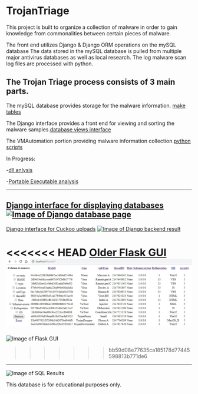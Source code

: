 # TrojanTriage
This project is built to organize a collection of malware in order to gain knowledge from commonalities between certain pieces of malware.


The front end utilizes Django & Django ORM operations on the mySQL database
The data stored in the mySQL database is pulled from multiple major antivirus databases as well as local research.
The log malware scan log files are processed with python.


The Trojan Triage process consists of 3 main parts.
-------
The mySQL database provides storage for the malware information. [make tables](https://github.com/chris-ault/TrojanTriage/tree/master/db/mySQL/TableBuildingScripts/Database_Creation_Automation)

The Django interface provides a front end for viewing and sorting the malware samples.[database views interface](https://github.com/chris-ault/TrojanTriage/tree/master/FrontEnd/Django_Guis/Database_Views_Interface)

The VMAutomation portion providing malware information collection.[python scripts](https://github.com/chris-ault/TrojanTriage/tree/master/VMautomation)

In Progress:

  -[dll anlysis](https://github.com/chris-ault/TrojanTriage/blob/master/Analysis/dllAnalysis_2DB/dllAnaly.py)
  
  -[Portable Executable analysis](https://github.com/chris-ault/TrojanTriage/tree/master/Analysis/fileAnalysis)

----------
[Django interface for displaying databases](https://github.com/chris-ault/TrojanTriage/tree/master/FrontEnd/Django_Guis/Database_Views_Interface)
<a href="https://github.com/chris-ault/TrojanTriage/tree/master/FrontEnd/Django_Guis/Database_Views_Interface">![Image of Django database page](https://github.com/chris-ault/TrojanTriage/blob/master/FrontEnd/Django_Guis/Database_Views_Interface/typePage.png)</a>
------------
[Django interface for Cuckoo uploads](https://github.com/chris-ault/TrojanTriage/tree/master/FrontEnd/Django_Guis/Cuckoo_JSON_fileUpload_Interface)
<a href="https://github.com/chris-ault/TrojanTriage/tree/master/FrontEnd/Django_Guis/Cuckoo_JSON_fileUpload_Interface">![Image of Django backend result](https://github.com/chris-ault/TrojanTriage/blob/master/FrontEnd/Django_Guis/Cuckoo_JSON_fileUpload_Interface/cuckoo_parsed_result.PNG)</a>

<<<<<<< HEAD
<a href="https://github.com/chris-ault/TrojanTriage/tree/master/FrontEnd/Flask_Guis/SimpleTable">Older Flask GUI
![Image of Flask GUI](https://github.com/chris-ault/TrojanTraige/blob/master/flask.JPG)</a>
=======
![Image of Flask GUI](https://github.com/chris-ault/TrojanTriage/blob/master/flask.JPG)
>>>>>>> bb59d08e77635ca185178d77445598813b771de6
------------
![Image of SQL Results](https://github.com/chris-ault/TrojanTriage/blob/master/sql.JPG)

This database is for educational purposes only.
